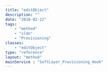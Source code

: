 ```yaml
---
title: "editObject"
description: ""
date: "2018-02-12"
tags:
    - "method"
    - "sldn"
    - "Provisioning"
classes:
    - "editObject"
type: "reference"
layout: "method"
mainService : "SoftLayer_Provisioning_Hook"
---
```

